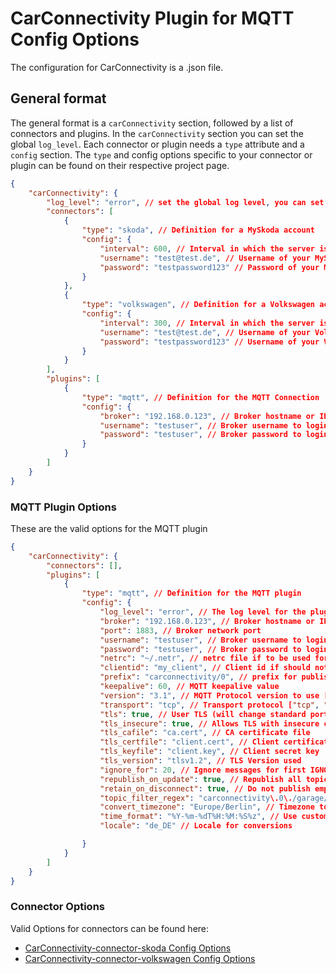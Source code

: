 

# CarConnectivity Plugin for MQTT Config Options
The configuration for CarConnectivity is a .json file.
## General format
The general format is a `carConnectivity` section, followed by a list of connectors and plugins.
In the `carConnectivity` section you can set the global `log_level`.
Each connector or plugin needs a `type` attribute and a `config` section.
The `type` and config options specific to your connector or plugin can be found on their respective project page.
```json
{
    "carConnectivity": {
        "log_level": "error", // set the global log level, you can set individual log levels in the connectors and plugins
        "connectors": [
            {
                "type": "skoda", // Definition for a MySkoda account
                "config": {
                    "interval": 600, // Interval in which the server is checked in seconds
                    "username": "test@test.de", // Username of your MySkoda Account
                    "password": "testpassword123" // Password of your MySkoda Account
                }
            },
            {
                "type": "volkswagen", // Definition for a Volkswagen account
                "config": {
                    "interval": 300, // Interval in which the server is checked in seconds
                    "username": "test@test.de", // Username of your Volkswagen Account
                    "password": "testpassword123" // Username of your Volkswagen Account
                }
            }
        ],
        "plugins": [
            {
                "type": "mqtt", // Definition for the MQTT Connection
                "config": {
                    "broker": "192.168.0.123", // Broker hostname or IP address
                    "username": "testuser", // Broker username to login
                    "password": "testuser", // Broker password to login
                }
            }
        ]
    }
}
```
### MQTT Plugin Options
These are the valid options for the MQTT plugin
```json
{
    "carConnectivity": {
        "connectors": [],
        "plugins": [
            {
                "type": "mqtt", // Definition for the MQTT plugin
                "config": {
                    "log_level": "error", // The log level for the plugin. Otherwise uses the global log level
                    "broker": "192.168.0.123", // Broker hostname or IP address
                    "port": 1883, // Broker network port
                    "username": "testuser", // Broker username to login
                    "password": "testuser", // Broker password to login
                    "netrc": "~/.netr", // netrc file if to be used for passwords
                    "clientid": "my_client", // Client id if should not be generated
                    "prefix": "carconnectivity/0", // prefix for published topics
                    "keepalive": 60, // MQTT keepalive value
                    "version": "3.1", // MQTT Protocol version to use ["3.1", "3.1.1", "5"]
                    "transport": "tcp", // Transport protocol ["tcp", "websockets", "unix"]
                    "tls": true, // User TLS (will change standard port to 8883)
                    "tls_insecure": true, // Allows TLS with insecure certificates
                    "tls_cafile": "ca.cert", // CA certificate file
                    "tls_certfile": "client.cert", // Client certificate file
                    "tls_keyfile": "client.key", // Client secret key
                    "tls_version": "tlsv1.2", // TLS Version used
                    "ignore_for": 20, // Ignore messages for first IGNORE seconds after subscribe to aviod retained messages from the broker to make changes to the car
                    "republish_on_update": true, // Republish all topics on every update, not just when the value changes.
                    "retain_on_disconnect": true, // Do not publish empty message on disconnect to keep last value in broker
                    "topic_filter_regex": "carconnectivity\.0\./garage/WVWAB312[0-9A-Z]+/.*",
                    "convert_timezone": "Europe/Berlin", // Timezone to convert when publishing times
                    "time_format": "%Y-%m-%dT%H:%M:%S%z", // Use custom time format 
                    "locale": "de_DE" // Locale for conversions

                }
            }
        ]
    }
}
```

### Connector Options
Valid Options for connectors can be found here:
* [CarConnectivity-connector-skoda Config Options](https://github.com/tillsteinbach/CarConnectivity-connector-skoda/tree/main/doc/Config.md)
* [CarConnectivity-connector-volkswagen Config Options](https://github.com/tillsteinbach/CarConnectivity-connector-volkswagen/tree/main/doc/Config.md)